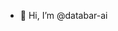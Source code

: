 - 👋 Hi, I’m @databar-ai

<!---
databar-ai/databar-ai is a ✨ special ✨ repository because its `README.md` (this file) appears on your GitHub profile.
You can click the Preview link to take a look at your changes.
--->
